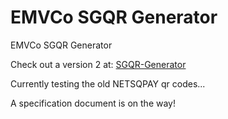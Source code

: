 # EMVCo SGQR Generator
 EMVCo SGQR Generator

Check out a version 2 at:
[SGQR-Generator](https://reikolydia.xyz/emvco-sgqr-generator/)

Currently testing the old NETSQPAY qr codes...



A specification document is on the way!
